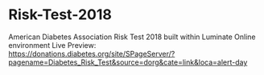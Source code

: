# Risk-Test-2018
American Diabetes Association Risk Test 2018 built within Luminate Online environment 
Live Preview: https://donations.diabetes.org/site/SPageServer/?pagename=Diabetes_Risk_Test&source=dorg&cate=link&loca=alert-day
